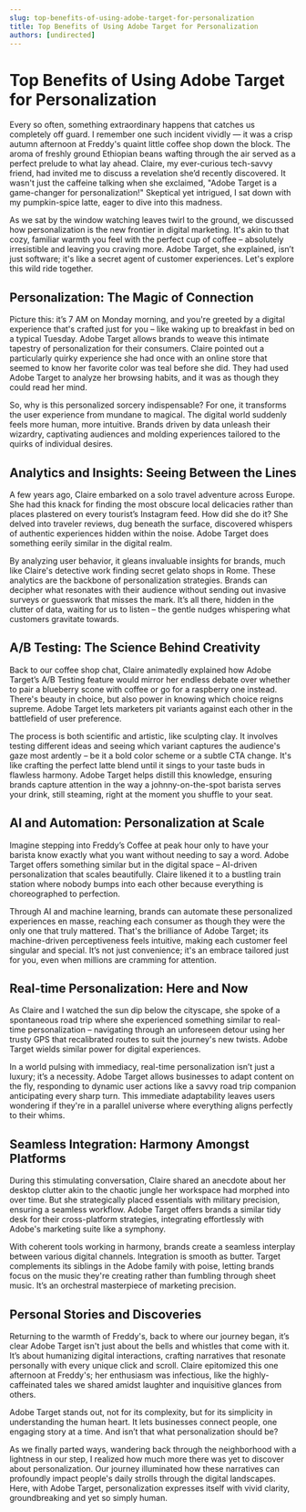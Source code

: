 ```yaml
---
slug: top-benefits-of-using-adobe-target-for-personalization
title: Top Benefits of Using Adobe Target for Personalization
authors: [undirected]
---
```



# Top Benefits of Using Adobe Target for Personalization

Every so often, something extraordinary happens that catches us completely off guard. I remember one such incident vividly — it was a crisp autumn afternoon at Freddy's quaint little coffee shop down the block. The aroma of freshly ground Ethiopian beans wafting through the air served as a perfect prelude to what lay ahead. Claire, my ever-curious tech-savvy friend, had invited me to discuss a revelation she’d recently discovered. It wasn't just the caffeine talking when she exclaimed, "Adobe Target is a game-changer for personalization!" Skeptical yet intrigued, I sat down with my pumpkin-spice latte, eager to dive into this madness. 

As we sat by the window watching leaves twirl to the ground, we discussed how personalization is the new frontier in digital marketing. It's akin to that cozy, familiar warmth you feel with the perfect cup of coffee – absolutely irresistible and leaving you craving more. Adobe Target, she explained, isn’t just software; it's like a secret agent of customer experiences. Let's explore this wild ride together.

## Personalization: The Magic of Connection

Picture this: it’s 7 AM on Monday morning, and you're greeted by a digital experience that's crafted just for you – like waking up to breakfast in bed on a typical Tuesday. Adobe Target allows brands to weave this intimate tapestry of personalization for their consumers. Claire pointed out a particularly quirky experience she had once with an online store that seemed to know her favorite color was teal before she did. They had used Adobe Target to analyze her browsing habits, and it was as though they could read her mind.

So, why is this personalized sorcery indispensable? For one, it transforms the user experience from mundane to magical. The digital world suddenly feels more human, more intuitive. Brands driven by data unleash their wizardry, captivating audiences and molding experiences tailored to the quirks of individual desires.

## Analytics and Insights: Seeing Between the Lines

A few years ago, Claire embarked on a solo travel adventure across Europe. She had this knack for finding the most obscure local delicacies rather than places plastered on every tourist’s Instagram feed. How did she do it? She delved into traveler reviews, dug beneath the surface, discovered whispers of authentic experiences hidden within the noise. Adobe Target does something eerily similar in the digital realm. 

By analyzing user behavior, it gleans invaluable insights for brands, much like Claire's detective work finding secret gelato shops in Rome. These analytics are the backbone of personalization strategies. Brands can decipher what resonates with their audience without sending out invasive surveys or guesswork that misses the mark. It’s all there, hidden in the clutter of data, waiting for us to listen – the gentle nudges whispering what customers gravitate towards.

## A/B Testing: The Science Behind Creativity

Back to our coffee shop chat, Claire animatedly explained how Adobe Target’s A/B Testing feature would mirror her endless debate over whether to pair a blueberry scone with coffee or go for a raspberry one instead. There's beauty in choice, but also power in knowing which choice reigns supreme. Adobe Target lets marketers pit variants against each other in the battlefield of user preference.

The process is both scientific and artistic, like sculpting clay. It involves testing different ideas and seeing which variant captures the audience's gaze most ardently – be it a bold color scheme or a subtle CTA change. It's like crafting the perfect latte blend until it sings to your taste buds in flawless harmony. Adobe Target helps distill this knowledge, ensuring brands capture attention in the way a johnny-on-the-spot barista serves your drink, still steaming, right at the moment you shuffle to your seat.

## AI and Automation: Personalization at Scale

Imagine stepping into Freddy’s Coffee at peak hour only to have your barista know exactly what you want without needing to say a word. Adobe Target offers something similar but in the digital space – AI-driven personalization that scales beautifully. Claire likened it to a bustling train station where nobody bumps into each other because everything is choreographed to perfection.

Through AI and machine learning, brands can automate these personalized experiences en masse, reaching each consumer as though they were the only one that truly mattered. That's the brilliance of Adobe Target; its machine-driven perceptiveness feels intuitive, making each customer feel singular and special. It’s not just convenience; it's an embrace tailored just for you, even when millions are cramming for attention.

## Real-time Personalization: Here and Now

As Claire and I watched the sun dip below the cityscape, she spoke of a spontaneous road trip where she experienced something similar to real-time personalization – navigating through an unforeseen detour using her trusty GPS that recalibrated routes to suit the journey's new twists. Adobe Target wields similar power for digital experiences. 

In a world pulsing with immediacy, real-time personalization isn’t just a luxury; it’s a necessity. Adobe Target allows businesses to adapt content on the fly, responding to dynamic user actions like a savvy road trip companion anticipating every sharp turn. This immediate adaptability leaves users wondering if they're in a parallel universe where everything aligns perfectly to their whims.

## Seamless Integration: Harmony Amongst Platforms

During this stimulating conversation, Claire shared an anecdote about her desktop clutter akin to the chaotic jungle her workspace had morphed into over time. But she strategically placed essentials with military precision, ensuring a seamless workflow. Adobe Target offers brands a similar tidy desk for their cross-platform strategies, integrating effortlessly with Adobe's marketing suite like a symphony.

With coherent tools working in harmony, brands create a seamless interplay between various digital channels. Integration is smooth as butter. Target complements its siblings in the Adobe family with poise, letting brands focus on the music they're creating rather than fumbling through sheet music. It’s an orchestral masterpiece of marketing precision.

## Personal Stories and Discoveries

Returning to the warmth of Freddy's, back to where our journey began, it’s clear Adobe Target isn't just about the bells and whistles that come with it. It’s about humanizing digital interactions, crafting narratives that resonate personally with every unique click and scroll. Claire epitomized this one afternoon at Freddy's; her enthusiasm was infectious, like the highly-caffeinated tales we shared amidst laughter and inquisitive glances from others.

Adobe Target stands out, not for its complexity, but for its simplicity in understanding the human heart. It lets businesses connect people, one engaging story at a time. And isn’t that what personalization should be?

As we finally parted ways, wandering back through the neighborhood with a lightness in our step, I realized how much more there was yet to discover about personalization. Our journey illuminated how these narratives can profoundly impact people's daily strolls through the digital landscapes. Here, with Adobe Target, personalization expresses itself with vivid clarity, groundbreaking and yet so simply human.